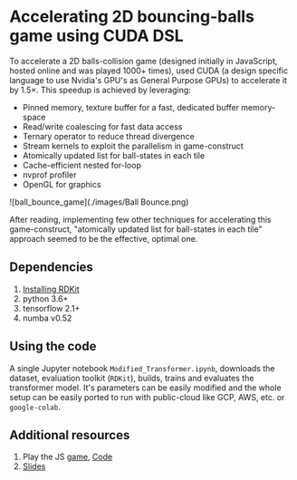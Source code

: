 # Accelerating 2D bouncing-balls game using CUDA DSL
To accelerate a 2D balls-collision game (designed initially in JavaScript, hosted online and was played 1000+ times), used CUDA (a design specific language to use Nvidia's GPU's as General Purpose GPUs) to accelerate it by 1.5×. This speedup is achieved by leveraging:
* Pinned memory, texture buffer for a fast, dedicated buffer memory-space
* Read/write coalescing for fast data access
* Ternary operator to reduce thread divergence
* Stream kernels to exploit the parallelism in game-construct
* Atomically updated list for ball-states in each tile
* Cache-efficient nested for-loop
* nvprof profiler
* OpenGL for graphics

![ball_bounce_game](./images/Ball Bounce.png)

After reading, implementing few other techniques for accelerating this game-construct, "atomically updated list for ball-states in each tile" approach seemed to be the effective, optimal one.

## Dependencies
1. [Installing RDKit](https://www.rdkit.org/docs/GettingStartedInPython.html)
2. python 3.6+
3. tensorflow 2.1+
4. numba v0.52

## Using the code
A single Jupyter notebook `Modified_Transformer.ipynb`, downloads the dataset, evaluation toolkit (`RDKit`), builds, trains and evaluates the transformer model. It's parameters can be easily modified and the whole setup can be easily ported to run with public-cloud like GCP, AWS, etc. or `google-colab`.

## Additional resources
1. Play the JS [game](https://covidchaos.github.io/), [Code](https://github.com/sundar7D0/covid-chaos)
2. [Slides](https://docs.google.com/presentation/d/1SjBRra2Wo6VOd1nS5jwRlU2aCEokyeq-LyCCo21CvDQ/edit?usp=sharing)
